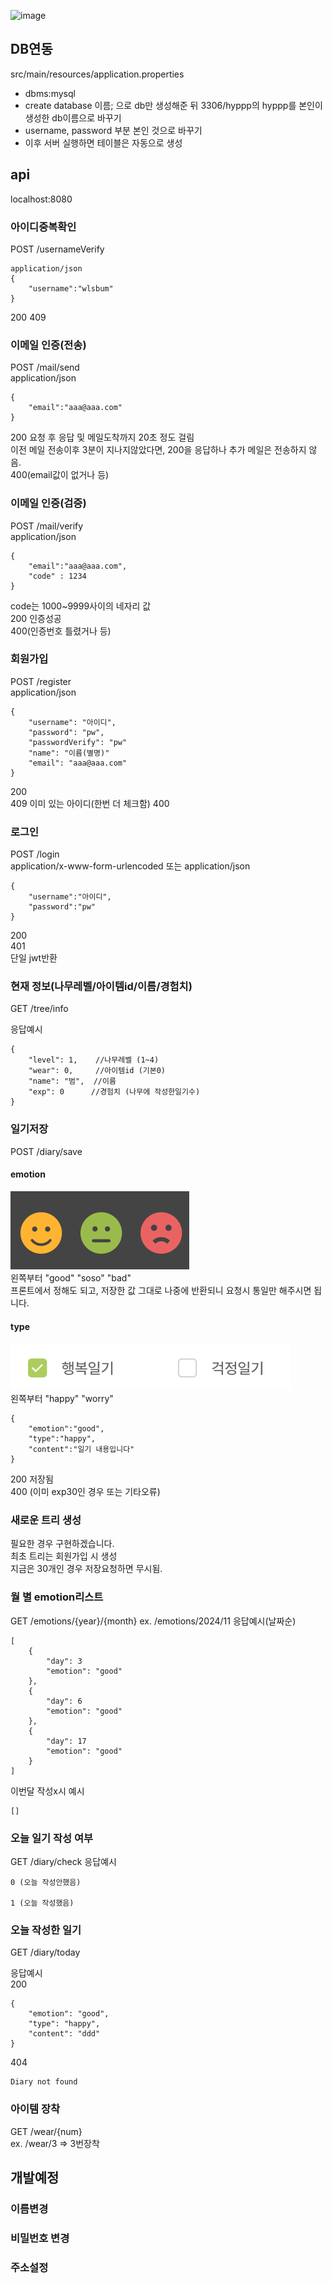 ![image](https://github.com/user-attachments/assets/bdcf3de8-64a0-482b-a433-8df4291069df)
## DB연동
src/main/resources/application.properties
- dbms:mysql  
- create database 이름; 으로 db만 생성해준 뒤 3306/hyppp의 hyppp를 본인이 생성한 db이름으로 바꾸기 
- username, password 부분 본인 것으로 바꾸기
- 이후 서버 실행하면 테이블은 자동으로 생성
  
## api
localhost:8080
### 아이디중복확인
POST /usernameVerify  
```
application/json
{
    "username":"wlsbum"
}
```
200
409

### 이메일 인증(전송)
POST /mail/send  
application/json
```
{
    "email":"aaa@aaa.com"
}
```
200
요청 후 응답 및 메일도착까지 20초 정도 걸림  
이전 메일 전송이후 3분이 지나지않았다면, 200을 응답하나 추가 메일은 전송하지 않음.  
400(email값이 없거나 등)

### 이메일 인증(검증)
POST /mail/verify  
application/json
```
{
    "email":"aaa@aaa.com",
    "code" : 1234
}
```
code는 1000~9999사이의 네자리 값  
200 인증성공  
400(인증번호 틀렸거나 등)

### 회원가입
POST /register  
application/json
```
{
    "username": "아이디",
    "password": "pw",
    "passwordVerify": "pw"
    "name": "이름(별명)"
    "email": "aaa@aaa.com"
}
```
200  
409 이미 있는 아이디(한번 더 체크함)
400

### 로그인
POST /login  
application/x-www-form-urlencoded
또는
application/json
```
{
    "username":"아이디",
    "password":"pw"
}
```
200  
401   
단일 jwt반환



### 현재 정보(나무레벨/아이템id/이름/경험치)
GET /tree/info

응답예시
```
{
    "level": 1,    //나무레벨 (1~4)
    "wear": 0,     //아이템id (기본0)
    "name": "범",  //이름
    "exp": 0      //경험치 (나무에 작성한일기수)
}
```

### 일기저장
POST /diary/save  

#### emotion
![img.png](img.png)  
왼쪽부터 "good" "soso" "bad"  
프론트에서 정해도 되고, 저장한 값 그대로 나중에 반환되니 요청시 통일만 해주시면 됩니다.

#### type
![img_1.png](img_1.png)  
왼쪽부터 "happy" "worry"  
```
{
    "emotion":"good",
    "type":"happy",
    "content":"일기 내용입니다"
}
```
200 저장됨  
400 (이미 exp30인 경우 또는 기타오류)


### 새로운 트리 생성
필요한 경우 구현하겠습니다.  
최초 트리는 회원가입 시 생성  
지금은 30개인 경우 저장요청하면 무시됨.


### 월 별 emotion리스트
GET /emotions/{year}/{month}
ex. /emotions/2024/11
응답예시(날짜순)
```
[
    {
        "day": 3
        "emotion": "good"
    },
    {
        "day": 6
        "emotion": "good"
    },
    {
        "day": 17
        "emotion": "good"
    }
]
```
이번달 작성x시 예시
```
[]
```

### 오늘 일기 작성 여부
GET /diary/check
응답예시  
```
0 (오늘 작성안했음)

1 (오늘 작성했음)
```

### 오늘 작성한 일기
GET /diary/today  

응답예시  
200
```
{
    "emotion": "good",
    "type": "happy",
    "content": "ddd"
}
```
404
```
Diary not found
```

### 아이템 장착
GET /wear/{num}  
ex. /wear/3   => 3번장착



## 개발예정  
### 이름변경  
### 비밀번호 변경
### 주소설정
